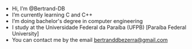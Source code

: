 - Hi, I’m @Bertrand-DB
- I’m currently learning C and C++
- I’m doing bachelor's degree in computer engineering
- I study at the Universidade Federal da Paraíba (UFPB) [Paraíba Federal University]
- You can contact me by the email bertranddbezerra@gmail.com
